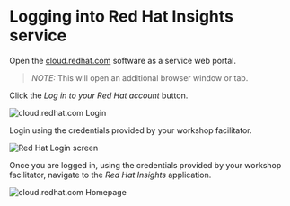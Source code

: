 # Logging into Red Hat Insights service   

Open the <a href="https://cloud.redhat.com" target="_blank">cloud.redhat.com</a>
software as a service web portal.

>_NOTE:_ This will open an additional browser window or tab.


Click the _Log in to your Red Hat account_ button.

![cloud.redhat.com Login](/rhel-labs/scenarios/sql-server-insights/assets/cloud.redhat.com-homepage-new.png)


Login using the credentials provided by your workshop facilitator.

![Red Hat Login screen](/rhel-labs/scenarios/sql-server-insights/assets/redhat-login-new.png)


Once you are logged in, using the credentials provided by your workshop
facilitator, navigate to the _Red Hat Insights_ application.


![cloud.redhat.com Homepage](/rhel-labs/scenarios/sql-server-insights/assets/cloud.redhat.com-homepage-postlogin-new.png)
